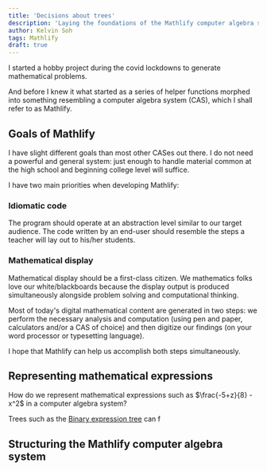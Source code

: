 ```yaml
---
title: 'Decisions about trees'
description: 'Laying the foundations of the Mathlify computer algebra system'
author: Kelvin Soh
tags: Mathlify
draft: true
---
```


I started a hobby project during the covid lockdowns to
generate mathematical problems.

And before I knew it what
started as a series of helper functions morphed into something
resembling a computer algebra system (CAS), which I shall refer to as
Mathlify.

## Goals of Mathlify

I have slight different goals than most other CASes out there.
I do not need a powerful and general system: just enough to handle
material common at the high school and beginning college level will suffice.

I have two main priorities when developing Mathlify:

### Idiomatic code

The program should operate at an abstraction
level similar to our target audience.
The code written by an end-user should
resemble the steps a teacher will lay out to his/her students.

### Mathematical display

Mathematical display should be a first-class citizen. We mathematics folks love
our white/blackboards because the display output is produced simultaneously alongside
problem solving and computational thinking.

Most of today's digital mathematical content are generated in two steps: we perform the necessary
analysis and computation (using pen and paper, calculators and/or a CAS of choice) and then
digitize our findings (on your word processor or typesetting language).

I hope that Mathlify can help us accomplish both steps simultaneously.

## Representing mathematical expressions

How do we represent mathematical expressions such as
$\frac{-5+z}{8} - x^2$ in a computer algebra system?

Trees such as the [Binary expression tree](https://en.wikipedia.org/wiki/Binary_expression_tree)
can f

## Structuring the Mathlify computer algebra system
